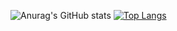 ![Anurag's GitHub stats](https://github-readme-stats.vercel.app/api?username=Seblessa&show_icons=true&theme=tokyonight)
[![Top Langs](https://github-readme-stats.vercel.app/api/top-langs/?username=Seblessa)](https://github.com/anuraghazra/github-readme-stats&theme=tokyonight)
